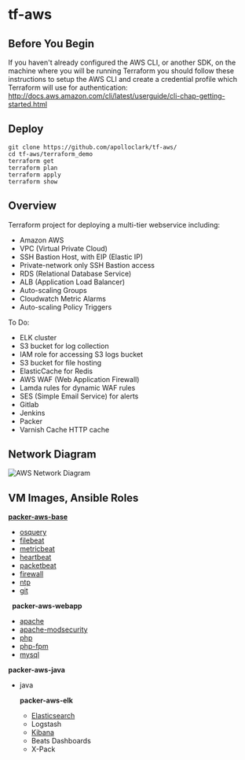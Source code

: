 # tf-aws

## Before You Begin
If you haven't already configured the AWS CLI, or another SDK, on the machine
where you will be running Terraform you should follow these instructions to
setup the AWS CLI and create a credential profile which Terraform will use for
authentication:  
http://docs.aws.amazon.com/cli/latest/userguide/cli-chap-getting-started.html

## Deploy
```shell
git clone https://github.com/apolloclark/tf-aws/
cd tf-aws/terraform_demo
terraform get
terraform plan
terraform apply
terraform show
```

## Overview
Terraform project for deploying a multi-tier webservice including:
- Amazon AWS
- VPC (Virtual Private Cloud)
- SSH Bastion Host, with EIP (Elastic IP)
- Private-network only SSH Bastion access
- RDS (Relational Database Service)
- ALB (Application Load Balancer)
- Auto-scaling Groups
- Cloudwatch Metric Alarms
- Auto-scaling Policy Triggers

To Do:
- ELK cluster
- S3 bucket for log collection
- IAM role for accessing S3 logs bucket
- S3 bucket for file hosting
- ElasticCache for Redis
- AWS WAF (Web Application Firewall)
- Lamda rules for dynamic WAF rules
- SES (Simple Email Service) for alerts
- Gitlab
- Jenkins
- Packer
- Varnish Cache HTTP cache

## Network Diagram

![AWS Network Diagram](https://github.com/apolloclark/aws-terraform/blob/master/aws_e2e_web.jpg)

## VM Images, Ansible Roles

**[packer-aws-base](https://github.com/apolloclark/packer-aws-base)**
- [osquery](https://github.com/apolloclark/ansible-role-osquery)
- [filebeat](https://github.com/apolloclark/ansible-role-filebeat)
- [metricbeat](https://github.com/apolloclark/ansible-role-metricbeat)
- [heartbeat](https://github.com/apolloclark/ansible-role-heartbeat)
- [packetbeat](https://github.com/apolloclark/ansible-role-packetbeat)
- [firewall](https://github.com/geerlingguy/ansible-role-firewall)
- [ntp](https://github.com/geerlingguy/ansible-role-ntp)
- [git](https://github.com/geerlingguy/ansible-role-git)

&nbsp;&nbsp;**packer-aws-webapp**
  - [apache](https://github.com/geerlingguy/ansible-role-apache)
  - [apache-modsecurity](https://github.com/apolloclark/ansible-role-apache-modsecurity)
  - [php](https://github.com/geerlingguy/ansible-role-php)
  - [php-fpm](https://github.com/geerlingguy/ansible-role-apache-php-fpm)
  - [mysql](https://github.com/apolloclark/ansible-role-mysql)

  **packer-aws-java**
  - java

    **packer-aws-elk**
    - [Elasticsearch](https://github.com/apolloclark/ansible-role-elasticsearch)
    - Logstash
    - [Kibana](https://github.com/apolloclark/ansible-role-kibana)
    - Beats Dashboards
    - X-Pack
